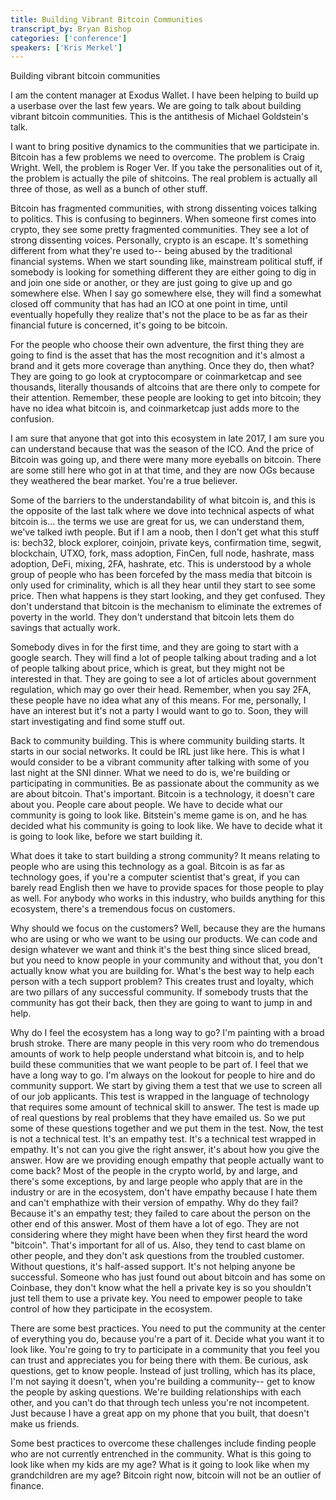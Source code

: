 ```yaml
---
title: Building Vibrant Bitcoin Communities
transcript_by: Bryan Bishop
categories: ['conference']
speakers: ['Kris Merkel']
---
```


Building vibrant bitcoin communities

I am the content manager at Exodus Wallet. I have been helping to build up a userbase over the last few years. We are going to talk about building vibrant bitcoin communities. This is the antithesis of Michael Goldstein's talk.

I want to bring positive dynamics to the communities that we participate in. Bitcoin has a few problems we need to overcome. The problem is Craig Wright. Well, the problem is Roger Ver. If you take the personalities out of it, the problem is actually the pile of shitcoins. The real problem is actually all three of those, as well as a bunch of other stuff.

Bitcoin has fragmented communities, with strong dissenting voices talking to politics. This is confusing to beginners. When someone first comes into crypto, they see some pretty fragmented communities. They see a lot of strong dissenting voices. Personally, crypto is an escape. It's something different from what they're used to-- being abused by the traditional financial systems. When we start sounding like, mainstream political stuff, if somebody is looking for something different they are either going to dig in and join one side or another, or they are just going to give up and go somewhere else. When I say go somewhere else, they will find a somewhat closed off community that has had an ICO at one point in time, until eventually hopefully they realize that's not the place to be as far as their financial future is concerned, it's going to be bitcoin.

For the people who choose their own adventure, the first thing they are going to find is the asset that has the most recognition and it's almost a brand and it gets more coverage than anything. Once they do, then what? They are going to go look at cryptocompare or coinmarketcap and see thousands, literally thousands of altcoins that are there only to compete for their attention. Remember, these people are looking to get into bitcoin; they have no idea what bitcoin is, and coinmarketcap just adds more to the confusion.

I am sure that anyone that got into this ecosystem in late 2017, I am sure you can understand because that was the season of the ICO. And the price of Bitcoin was going up, and there were many more eyeballs on bitcoin. There are some still here who got in at that time, and they are now OGs because they weathered the bear market. You're a true believer.

Some of the barriers to the understandability of what bitcoin is, and this is the opposite of the last talk where we dove into technical aspects of what bitcoin is... the terms we use are great for us, we can understand them, we've talked iwth people. But if I am a noob, then I don't get what this stuff is: bech32, block explorer, coinjoin, private keys, confirmation time, segwit, blockchain, UTXO, fork, mass adoption, FinCen, full node, hashrate, mass adoption, DeFi, mixing, 2FA, hashrate, etc. This is understood by a whole group of people who has been forcefed by the mass media that bitcoin is only used for criminality, which is all they hear until they start to see some price. Then what happens is they start looking, and they get confused. They don't understand that bitcoin is the mechanism to eliminate the extremes of poverty in the world. They don't understand that bitcoin lets them do savings that actually work.

Somebody dives in for the first time, and they are going to start with a google search. They will find a lot of people talking about trading and a lot of people talking about price, which is great, but they might not be interested in that. They are going to see a lot of articles about government regulation, which may go over their head. Remember, when you say 2FA, these people have no idea what any of this means. For me, personally, I have an interest but it's not a party I would want to go to. Soon, they will start investigating and find some stuff out.

Back to community building. This is where community building starts. It starts in our social networks. It could be IRL just like here. This is what I would consider to be a vibrant community after talking with some of you last night at the SNI dinner. What we need to do is, we're building or participating in communities. Be as passionate about the community as we are about bitcoin. That's important. Bitcoin is a technology, it doesn't care about you. People care about people. We have to decide what our community is going to look like. Bitstein's meme game is on, and he has decided what his community is going to look like. We have to decide what it is going to look like, before we start building it.

What does it take to start building a strong community? It means relating to people who are using this technology as a goal. Bitcoin is as far as technology goes, if you're a computer scientist that's great, if you can barely read English then we have to provide spaces for those people to play as well. For anybody who works in this industry, who builds anything for this ecosystem, there's a tremendous focus on customers.

Why should we focus on the customers? Well, because they are the humans who are using or who we want to be using our products. We can code and design whatever we want and think it's the best thing since sliced bread, but you need to know people in your community and without that, you don't actually know what you are building for. What's the best way to help each person with a tech support problem? This creates trust and loyalty, which are two pillars of any successful community. If somebody trusts that the community has got their back, then they are going to want to jump in and help.

Why do I feel the ecosystem has a long way to go? I'm painting with a broad brush stroke. There are many people in this very room who do tremendous amounts of work to help people understand what bitcoin is, and to help build these communities that we want people to be part of. I feel that we have a long way to go. I'm always on the lookout for people to hire and do community support. We start by giving them a test that we use to screen all of our job applicants. This test is wrapped in the language of technology that requires some amount of technical skill to answer. The test is made up of real questions by real problems that they have emailed us. So we put some of these questions together and we put them in the test. Now, the test is not a technical test. It's an empathy test. It's a technical test wrapped in empathy. It's not can you give the right answer, it's about how you give the answer. How are we providing enough empathy that people actually want to come back? Most of the people in the crypto world, by and large, and there's some exceptions, by and large people who apply that are in the industry or are in the ecosystem, don't have empathy because I hate them and can't emphathize with their version of empathy. Why do they fail? Because it's an empathy test; they failed to care about the person on the other end of this answer. Most of them have a lot of ego. They are not considering where they might have been when they first heard the word "bitcoin". That's important for all of us. Also, they tend to cast blame on other people, and they don't ask questions from the troubled customer. Without questions, it's half-assed support. It's not helping anyone be successful. Someone who has just found out about bitcoin and has some on Coinbase, they don't know what the hell a private key is so you shouldn't just tell them to use a private key. You need to empower people to take control of how they participate in the ecosystem.

There are some best practices. You need to put the community at the center of everything you do, because you're a part of it. Decide what you want it to look like. You're going to try to participate in a community that you feel you can trust and appreciates you for being there with them. Be curious, ask questions, get to know people.  Instead of just trolling, which has its place, I'm not saying it doesn't, when you're building a community-- get to know the people by asking questions. We're building relationships with each other, and you can't do that through tech unless you're not incompetent. Just because I have a great app on my phone that you built, that doesn't make us friends.

Some best practices to overcome these challenges include finding people who are not currently entrenched in the community. What is this going to look like when my kids are my age? What is it going to look like when my grandchildren are my age? Bitcoin right now, bitcoin will not be an outlier of finance.


